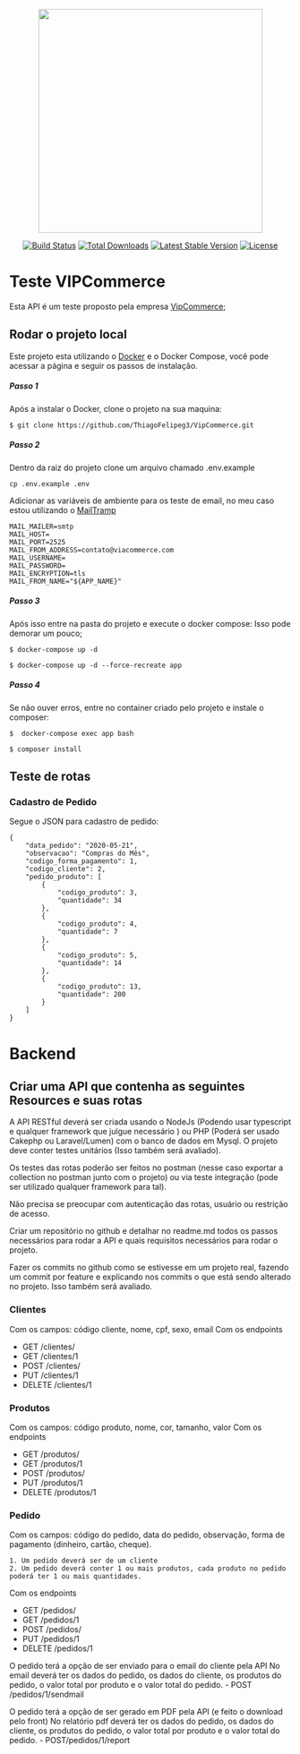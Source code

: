 <p align="center"><a href="https://laravel.com" target="_blank"><img src="https://raw.githubusercontent.com/laravel/art/master/logo-lockup/5%20SVG/2%20CMYK/1%20Full%20Color/laravel-logolockup-cmyk-red.svg" width="400"></a></p>

<p align="center">
<a href="https://travis-ci.org/laravel/framework"><img src="https://travis-ci.org/laravel/framework.svg" alt="Build Status"></a>
<a href="https://packagist.org/packages/laravel/framework"><img src="https://img.shields.io/packagist/dt/laravel/framework" alt="Total Downloads"></a>
<a href="https://packagist.org/packages/laravel/framework"><img src="https://img.shields.io/packagist/v/laravel/framework" alt="Latest Stable Version"></a>
<a href="https://packagist.org/packages/laravel/framework"><img src="https://img.shields.io/packagist/l/laravel/framework" alt="License"></a>
</p>

# Teste VIPCommerce

Esta API é um teste proposto pela empresa [VipCommerce](https://site.vipcommerce.com.br/);

## Rodar o projeto local

Este projeto esta utilizando o [Docker](https://www.docker.com/get-started) e o Docker Compose, você pode acessar a página e seguir os passos de instalação.

##### Passo 1
Após a instalar o Docker, clone o projeto na sua maquina:

```
$ git clone https://github.com/ThiagoFelipeg3/VipCommerce.git
```

##### Passo 2

Dentro da raiz do projeto clone um arquivo chamado .env.example

```
cp .env.example .env
```
Adicionar as variáveis de ambiente para os teste de email, no meu caso estou utilizando o [MailTramp](https://mailtrap.io/)
```
MAIL_MAILER=smtp
MAIL_HOST=
MAIL_PORT=2525
MAIL_FROM_ADDRESS=contato@viacommerce.com
MAIL_USERNAME=
MAIL_PASSWORD=
MAIL_ENCRYPTION=tls
MAIL_FROM_NAME="${APP_NAME}"
```

##### Passo 3
Após isso entre na pasta do projeto e execute o docker compose:
Isso pode demorar um pouco;

```
$ docker-compose up -d
```

```
$ docker-compose up -d --force-recreate app
```

##### Passo 4
Se não ouver erros, entre no container criado pelo projeto e instale o composer:

```
$  docker-compose exec app bash
```

```
$ composer install
```


## Teste de rotas

### Cadastro de Pedido

Segue o JSON para cadastro de pedido:

```
{
    "data_pedido": "2020-05-21",
    "observacao": "Compras do Mês",
    "codigo_forma_pagamento": 1,
    "codigo_cliente": 2,
    "pedido_produto": [
        {
            "codigo_produto": 3,
            "quantidade": 34
        },
        {
            "codigo_produto": 4,
            "quantidade": 7
        },
        {
            "codigo_produto": 5,
            "quantidade": 14
        },
        {
            "codigo_produto": 13,
            "quantidade": 200
        }
    ]
}

```

# Backend
## Criar uma API que contenha as seguintes Resources e suas rotas

A API RESTful deverá ser criada usando o NodeJs (Podendo usar typescript e qualquer
framework que julgue necessário ) ou PHP (Poderá ser usado Cakephp ou Laravel/Lumen)
com o banco de dados em Mysql. O projeto deve conter testes unitários (Isso também será
avaliado).

Os testes das rotas poderão ser feitos no postman (nesse caso exportar a collection no
postman junto com o projeto) ou via teste integração (pode ser utilizado qualquer framework
para tal).

Não precisa se preocupar com autenticação das rotas, usuário ou restrição de acesso.

Criar um repositório no github e detalhar no readme.md todos os passos necessários para
rodar a API e quais requisitos necessários para rodar o projeto.

Fazer os commits no github como se estivesse em um projeto real, fazendo um commit por
feature e explicando nos commits o que está sendo alterado no projeto. Isso também será
avaliado.

### Clientes
Com os campos: código cliente, nome, cpf, sexo, email
Com os endpoints
- GET /clientes/
- GET /clientes/1
- POST /clientes/
- PUT /clientes/1
- DELETE /clientes/1

### Produtos
Com os campos: código produto, nome, cor, tamanho, valor
Com os endpoints
- GET /produtos/
- GET /produtos/1
- POST /produtos/
- PUT /produtos/1
- DELETE /produtos/1

### Pedido
Com os campos: código do pedido, data do pedido, observação, forma de pagamento
(dinheiro, cartão, cheque).

    1. Um pedido deverá ser de um cliente
    2. Um pedido deverá conter 1 ou mais produtos, cada produto no pedido poderá ter 1 ou mais quantidades.

Com os endpoints
- GET /pedidos/
- GET /pedidos/1
- POST /pedidos/
- PUT /pedidos/1
- DELETE /pedidos/1

O pedido terá a opção de ser enviado para o email do cliente pela API
No email deverá ter os dados do pedido, os dados do cliente, os produtos do pedido, o valor
total por produto e o valor total do pedido.
    - POST /pedidos/1/sendmail

O pedido terá a opção de ser gerado em PDF pela API (e feito o download pelo front)
No relatório pdf deverá ter os dados do pedido, os dados do cliente, os produtos do pedido, o
valor total por produto e o valor total do pedido.
    - POST/pedidos/1/report